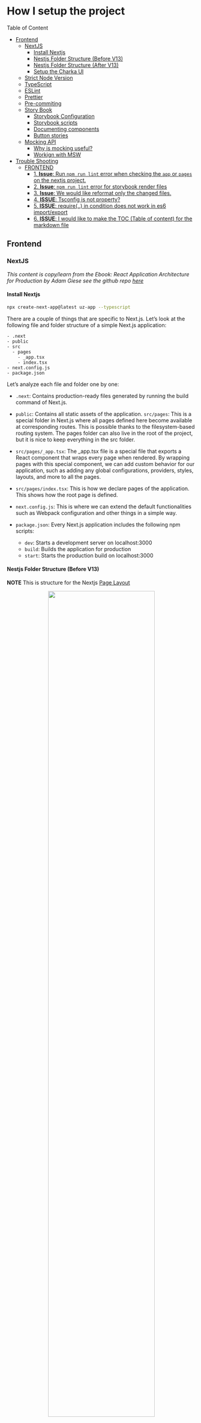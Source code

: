 # How I setup the project

Table of Content

<!-- toc -->

- [Frontend](#frontend)
  * [NextJS](#nextjs)
    + [Install Nextjs](#install-nextjs)
    + [Nestjs Folder Structure (Before V13)](#nestjs-folder-structure-before-v13)
    + [Nestjs Folder Structure (After V13)](#nestjs-folder-structure-after-v13)
    + [Setup the Charka UI](#setup-the-charka-ui)
  * [Strict Node Version](#strict-node-version)
  * [TypeScript](#typescript)
  * [ESLint](#eslint)
  * [Prettier](#prettier)
  * [Pre-commiting](#pre-commiting)
  * [Story Book](#story-book)
    + [Storybook Configuration](#storybook-configuration)
    + [Storybook scripts](#storybook-scripts)
    + [Documenting components](#documenting-components)
    + [Button stories](#button-stories)
  * [Mocking API](#mocking-api)
    + [Why is mocking useful?](#why-is-mocking-useful)
    + [Workign with MSW](#workign-with-msw)
- [Trouble Shooting](#trouble-shooting)
  * [FRONTEND](#frontend)
    + [1. **Issue**: Run `npm run lint` error when checking the `app` or `pages` on the nextjs project.](#1--issue-run-npm-run-lint-error-when-checking-the-app-or-pages-on-the-nextjs-project)
    + [2. **Issue**: `npm run lint` error for storybook render files](#2-issue-npm-run-lint-error-for-storybook-render-files)
    + [3. **Issue**: We would like reformat only the changed files.](#3-issue-we-would-like-reformat-only-the-changed-files)
    + [4. **ISSUE**: Tsconfig is not property?](#4-issue-tsconfig-is-not-property)
    + [5. **ISSUE**: require(..) in condition does not work in es6 import/export](#5-issue-require-in-condition-does-not-work-in-es6-importexport)
    + [6. **ISSUE**: I would like to make the TOC (Table of content) for the markdown file](#6-issue-i-would-like-to-make-the-toc-table-of-content-for-the-markdown-file)

<!-- tocstop -->

## Frontend

### NextJS
*This content is copy/learn from the Ebook: React Application Architecture for Production by Adam Giese see the github repo [here](https://github.com/PacktPublishing/React-Application-Architecture-for-Production/tree/main)*

#### Install Nextjs

```sh
npx create-next-app@latest uz-app --typescript
```

There are a couple of things that are specific to Next.js. Let’s look at the following file and folder structure of a simple Next.js application:

```
- .next
- public
- src
  - pages
    - _app.tsx
    - index.tsx
- next.config.js
- package.json
```

Let’s analyze each file and folder one by one:

- `.next`: Contains production-ready files generated by running the build command of Next.js.

- `public`: Contains all static assets of the application.
`src/pages`: This is a special folder in Next.js where all pages defined here become available at corresponding routes. This is possible thanks to the filesystem-based routing system. The pages folder can also live in the root of the project, but it is nice to keep everything in the src folder.

- `src/pages/_app.tsx`: The _app.tsx file is a special file that exports a React component that wraps every page when rendered. By wrapping pages with this special component, we can add custom behavior for our application, such as adding any global configurations, providers, styles, layouts, and more to all the pages.

- `src/pages/index.tsx`: This is how we declare pages of the application. This shows how the root page is defined. 

- `next.config.js`: This is where we can extend the default functionalities such as Webpack configuration and other things in a simple way.

- `package.json`: Every Next.js application includes the following npm scripts:
    - `dev`: Starts a development server on localhost:3000
    - `build`: Builds the application for production
    - `start`: Starts the production build on localhost:3000


#### Nestjs Folder Structure (Before V13)

**NOTE** This is structure for the Nextjs [Page Layout](https://nextjs.org/docs/pages/building-your-application/routing/pages-and-layouts)


<p align="center">
  <kbd>
      <img width="75%" style="border-color:blue;" src="./doc-assets/nextjs-folder-structure.png" />
  </kbd>
</p>

As we already mentioned, React is very flexible when it comes to project structure.

Some of the benefits of having a good project structure are as follows:

- Separation of concerns
- Easier refactors
- Better reasoning about the code base
- Easier for larger teams to work on the code base simultaneously

Let’s see what the feature-based project structure looks like.

NOTE

We will focus on the src folder only since, from now on, most of the code base lives there.

Here is the structure of our src folder:


```
- components // (1)
- config // (2)
- features // (3)
- layouts // (4)
- lib // (5)
- pages // (6)
- providers // (7)
- stores // (8)
- testing // (9)
- types // (10)
- utils // (11)
```
Let’s analyze each of the folders, one by one:

- `components`: Contains all shared components that are used across the entire application.
- `config`: Contains the application configuration files.
- `features`: Contains all the feature-based modules. We will analyze this one in more detail in the following section.
- `layouts`: Contains different layouts for the pages.
- `lib`: Contains configurations for different libraries that are used in our application.
- `pages`: Contains the pages of our application. This is where Next.js will look for pages in the filesystem-based routing.
- `providers`: Contains all application providers. For example, if our application uses many different providers for styling, state, and so on, we can combine them here and export a single application provider with which we can wrap our _app.tsx to make all the providers available on all the pages.
- `stores`: Contains all global state stores that are used in the application.
- `testing`: Contains test-related mocks, helpers, utilities, and configurations.
- `types`: Contains base TypeScript type definitions that are used across the application.
- `utils`: Contains all shared utility functions.

There is nothing wrong with grouping files in folders based on their types. However, once the application starts to grow, it becomes more difficult to reason about and maintain the code base because there are too many files of a single type.

**Features**

To scale the application in the easiest and most maintainable way, we want to keep most of the application code inside the features folder, which should contain different feature-based things. Every feature folder should contain domain-specific code for a given feature. This will allow us to keep functionalities scoped to a feature and not mix its declarations with the shared things. This is much easier to maintain than a flat folder structure with many files.

Let’s look at one of our feature folders, which has the following structure:

```
- api // (1)
- components // (2)
- types // (3)
- index.ts // (4)
```


- `api`: Contains the API request declarations and API hooks related to a specific feature. This makes our API layer and the UI layer separate and reusable.

- `components`: Contains all components that are scoped to a specific feature.

- `types`: This contains the TypeScript type definitions for a specific feature.

- `index.ts`: This is the entry point of every feature. It behaves as the public API of the feature, and it should only export things that should be public for other parts of the application.

**Import the Feature Module**
One more thing we can configure is enforcing developers to import features code via the index.ts file, like so:


```js
import {JobsList} from '@/features/jobs'
```
We shouldn’t do this:
```js
import {JobsList} from '@/features/jobs/components/jobs-
  list'
```
This will give us a better picture of which dependency is used where and where it comes from. Also, if the feature gets refactored, it doesn’t have to impact any external parts of the application where that component is used.

We can constrain our code by having the following ESLint rule in the .eslintrc.js file:

```js
rules: {
    'no-restricted-imports': [
      'error',
      {
        patterns: ['@/features/*/*'],
      },
    ],
    'import/no-cycle': 'error',
      … rest of the eslint rules
}
```

The `no-restricted-imports` rule will add constraints to imports from other features by erroring if any violations in the preceding pattern are detected.

Things from a feature can only be consumed if they’re exported from the index.ts file of that feature. This will force us to explicitly make something in a feature publicly available.

If we decide to use features this way, we should also include the `import/no-cycle` rule to prevent cyclic dependencies where Feature A imports things from Feature B and vice versa. If this happens, that means something with the application design is wrong and it needs to be restructured.

#### Nestjs Folder Structure (After V13)

From Nextjs v13, they provide the `app router`, see more detail [here](https://nextjs.org/docs/app/building-your-application/routing#the-app-router). Basically, we use `app` folder for routing instead of the `pages` folder.

We have to look the  [Project Organization and File Colocation](https://nextjs.org/docs/app/building-your-application/routing/colocation)


#### Setup the Charka UI
From the [documentation](https://chakra-ui.com/getting-started), we can see that we need to install the following dependencies:

```sh
npm i @chakra-ui/react @emotion/react @emotion/styled framer-motion
```

For the nextjs we need to have a look on [the particular document](https://chakra-ui.com/getting-started/nextjs-guide) too.

### Strict Node Version
We want to make sure that everyone on the team uses the same Node version. This will prevent any potential issues that might occur due to different Node versions.

We can do this by adding the following to the package.json file:
```json
"engines": {
  "node": ">=16.0.0",
  "npm": ">=8.0.0"
}
```

We could add the strict node version by `.npmrc` file:
```sh
# .npmrc
engine-strict=true
```

We could also use the .nvmrc file to specify the Node version. However, this is not recommended since it is not supported by all package managers.

```sh
echo "v16.0.0" > .nvmrc
nvm use
```


### TypeScript

Our project already has TypeScript configured. The TypeScript configuration is defined in the tsconfig.json file at the root of the project. It allows us to configure how strict we want it to be based on our needs:


```json
{
  "compilerOptions": {
    "target": "es5",
    "lib": ["dom", "dom.iterable", "esnext"],
    "allowJs": true,
    "skipLibCheck": true,
    "strict": true,
    "forceConsistentCasingInFileNames": true,
    "noEmit": true,
    "esModuleInterop": true,
    "module": "esnext",
    "moduleResolution": "Node",
    "resolveJsonModule": true,
    "isolatedModules": true,
    "jsx": "preserve",
    "incremental": true,
    "baseUrl": ".",
    "paths": {
      "@/*": ["./src/*"]
    }
  },
  "include": ["next-env.d.ts", "src"],
  "exclude": ["node_modules"]
}
```

Here’s what each line means:

- `"target": "es5"`: This specifies the version of JavaScript that the TypeScript code will be compiled to. In this case, it is set to es5, which is an older version of JavaScript that is widely supported by browsers.
- `"lib": ["dom", "dom.iterable", "esnext"]`: This specifies the library files that will be included in the compilation. In this case, it includes the dom and dom.iterable libraries for working with the Document Object Model (DOM) and the esnext library for using newer JavaScript features.
- `"allowJs": true`: This allows JavaScript files to be included in the compilation.
- `"skipLibCheck": true`: This skips type checking of declaration files.
- `"strict": true`: This enables all strict type checking options.
- `"forceConsistentCasingInFileNames": true`: This ensures that the casing of file names is consistent.
- `"noEmit": true`: This prevents the compiler from emitting any output files.
- `"esModuleInterop": true`: This enables interoperability between CommonJS and ES Modules via the creation of namespace objects for all imports.
- `"module": "esnext"`: This specifies the module code generation. In this case, it is set to esnext, which means that the latest module syntax will be used.
- `"moduleResolution": "bundler"`: This specifies how module imports are resolved. In this case, it is set to bundler, which means that a bundler like webpack or rollup will be used to resolve modules.
- `"resolveJsonModule": true`: This allows importing JSON files as modules.
- `"isolatedModules": true`: This ensures that each file can be transpiled independently without relying on type information from other files.
- `"jsx": "preserve"`: This specifies how JSX syntax should be handled. In this case, it is set to preserve, which means that JSX syntax will be preserved in the output and not transformed.
- `"incremental": true`: This enables incremental compilation by reusing information from previous compilations to speed up subsequent builds.

There is a thing that was also provided:

```json
"baseUrl": ".",
"paths": {
    "@/*": ["./src/*"]
}
```
This will tell the TypeScript compiler that anything imported via @/* will refer to the src folder.

Previously, we had to perform messy imports, like so:

```js
import { Component } from '../../../components/component'
```

Now, we can import components like so:


```js
import { Component } from '@/components/component'
```
No matter how many nested levels we have, we can always import with absolute paths, and we will not be required to change our import statement should we decide to move the consumer file somewhere else.

### ESLint
Linting is a process where linters analyze source code and detect any potential issues in the code base.

We will be using ESLint, which is the most popular linting tool for JavaScript. It can be configured with different plugins and rules to adapt the linter to our application’s needs.

The ESLint configuration is defined in the `.eslintrc.js` file at the root of the project. We can add different rules, extend them with different plugins, and override which files to apply the rules to so that they suit our application’s needs.

Sometimes, we don’t want to lint every folder and file, so we can tell ESLint to ignore folders and files by defining them in the `.eslintignore` file.

ESLint has great integration with editors and IDEs so that we can see any potential issues in the file while we are coding.

To run our linter, we have defined the linting script in `package.json`:


```json
"lint": "eslint --ext .ts,.tsx ./src",
```

By running npm run lint, we will lint every .ts and .tsx file in the src directory, and the linter will notify us about any potential issues.

### Prettier
Prettier is a great tool for formatting code. It enforces a consistent coding style across the entire code base. By utilizing the “format on save” feature in our IDE, we can automatically format the code based on the configuration provided in the .prettierrc file. It will also give us good feedback when something is wrong with the code. If it doesn’t auto-format, something is wrong with the code and it needs to be fixed.

Prettier comes with a default configuration out of the box. We can override this by creating the `.prettierrc` file and modifying the configuration.

Just as with ESLint, sometimes, there are files we do not want to auto-format. We can tell Prettier to ignore files and folders by adding them to the `.prettierignore` file.

To run Prettier, we have defined a couple of scripts in `package.json`:


```json
"prettier": "prettier \"**/*.+(json|ts|tsx)\"",
"format:check": "npm run prettier -- --check",
"format:fix": "npm run prettier -- --write",
```

As we can see, we can run `npm run format:check` to just check the formatting without trying to fix it. If we want to fix it, then we can run `npm run format:fix`, which will modify the files that need to be fixed.

### Pre-commiting
Having static code analysis tools such as TypeScript, ESLint, and Prettier is great; we have configured them and can run individual scripts whenever we make some changes to ensure everything is in the best order.

However, there are some drawbacks. Developers can forget to run all checks before committing to the repo, which can still bring problematic and inconsistent code to production.

Fortunately, there is a solution that can fix this problem: whenever we try to commit to the repository, we want to run all checks in an automated way.

<p align="center">
  <kbd>
      <img width="75%" style="border-color:blue;" src="./doc-assets/pre-commit-checking-diagram.png" />
  </kbd>
</p>

Whenever we attempt to commit to the repository, the git pre-commit hook will run and execute the scripts that will do the checking. If all the checks pass, the changes will be committed to the repository; otherwise, we will have to fix the issues and try again.

To enable this flow, we will use `husky` and `lint-staged`:

`husky` is a tool that allows us to run git hooks. We want to run the pre-commit hook to run the checks before committing our changes.

`lint-staged` is a tool that allows us to run those checks only on files that are in the staging area of Git. This improves the speed of code checking since doing that on the entire code base might be too slow.

We already have these tools installed and configured, but if we didn’t, they could be installed using the following command:


```sh
npm install –-save-dev husky lint-staged
```
Then, we would need to enable Git hooks:


```sh
npx husky install
```
Then, we would need to create the pre-commit hook:


```sh
npx husky add .husky/pre-commit "npx lint-staged"
```

The Husky pre-commit hook will run lint-staged. Then, we would need to define what commands lint-staged should run inside the lint-staged.config.js file:


```js
module.exports = {
  '*.{ts,tsx}': [
    'npm run lint',
    "bash -c 'npm run types:check'",
    'npm run format:check',
  ],
};
```
If we try to commit code that contains any violations, it will fail and stop us from committing the changes.

⚠️ Run `husky` for the nested folder
- see the tip [here](https://stackoverflow.com/questions/53869155/how-to-run-husky-pre-commit-in-child-directory-only) or more detail at [here](https://scottsauber.com/2021/06/01/using-husky-git-hooks-and-lint-staged-with-nested-folders/)

**Use case**
my frontend folder: `/frontend/uz-app`

```json
# at /frontend/uz-app/package.json
{
  "scripts": {
      // other scripts omitted 
      "prepare": "(cd ../../ && husky install ./frontend/uz-app/.husky && touch ./frontend/uz-app/.husky/pre-commit)"
   }
}
```

At the `./husky/pre-commit` file, add the following content:
```sh
#!/bin/sh
. "$(dirname "$0")/_/husky.sh"
cd ./frontend/uz-app && npx lint-staged 
```

Then add the permission
```sh
chmod +x .husky/pre-commit
```


### Story Book
Storybook is a tool that allows us to develop and test UI components in isolation. We can think of it as a tool for making catalogs of all the components we have. It is great for documenting components. A couple of benefits of using Storybook include the following:

Storybook allows developing components in isolation without the need to reproduce the exact state of the application, allowing developers to focus on the things they are building

Storybook serves as a catalog of UI components allowing all stakeholders to try out the components without using them in the application
Storybook is configured by using the following command:

```sh
npx storybook init
```
This command will install all required dependencies and set up the configuration that resides in the .storybook folder at the root of the project.

#### Storybook Configuration
We already have Storybook installed, so let’s look at the configuration, which has two files.

The first file contains the main configuration, which controls how the Storybook server behaves and how it processes our stories. It lives in `.storybook/main.js`:


```js
const path = require('path');
const TsconfigPathsPlugin = require('tsconfig-paths-webpack-plugin');
module.exports = {
  stories: ['../src/**/*.stories.tsx'],
  addons: [
    '@storybook/addon-links',
    '@storybook/addon-essentials',
    '@storybook/addon-interactions',
    '@chakra-ui/storybook-addon',
  ],
  features: {
    emotionAlias: false,
  },
  framework: '@storybook/react',
  core: {
    builder: '@storybook/builder-webpack5',
  },
  webpackFinal: async (config) => {
    config.resolve.plugins = config.resolve.plugins || [];
    config.resolve.plugins.push(
      new TsconfigPathsPlugin({
        configFile: path.resolve(
          __dirname,
          '../tsconfig.json'
        ),
      })
    );
    return config;
  },
};
```
The main configuration contains the following properties:

- `stories`: An array of globs that indicates the locations of our stories.
- `addons`: A list of add-ons used to enhance the default behavior of Storybook.
- `features`: Enables Storybook’s additional features.
- `framework`: Framework-specific configurations.
- `core`: Internal feature configuration.
- `webpackFinal`: Configuration for extending default webpack configuration. We are enabling absolute imports by telling Storybook to use paths from the tsconfig.json file.

The second configuration file controls how the stories are rendered in the UI. This configuration lives in `.storybook/preview.js`:


```js
import { theme } from '../src/config/theme';
export const parameters = {
  actions: { argTypesRegex: '^on[A-Z].*' },
  controls: {
    matchers: {
      color: /(background|color)$/i,
      date: /Date$/,
    },
  },
  controls: { expanded: true },
  chakra: {
    theme,
  },
};
```
Notice how we are passing the theme to the chakra property in parameters. This will enable Chakra theming to be applied to our components in Storybook.

We can optionally export decorators, which will wrap all the stories. It is useful if the components rely on some providers that we want to have available in all stories.

#### Storybook scripts
Our Storybook setup has two npm scripts:

*Running Storybook in development*
To start the development server, we can execute the following command:


`npm run storybook`
The command will open Storybook at http://localhost:6006/.

Building Storybook for production
We can also generate and deploy the stories to be visible without running the development server. To build the stories, we can execute the following command:


`npm run storybook:build`
Generated files can then be found in the storybook-static folder, and they can be deployed anywhere.

Now that we have familiarized ourselves with the setup, it’s time to write the stories for the components.

#### Documenting components
If we recall from the previous section, the configuration in .storybook/main.js has the stories property as follows:


`stories: ['../src/**/*.stories.tsx']`
This means that any file in the src folder that ends with .stories.tsx should be picked by Storybook and treated as a story. With that said, we will co-locate stories next to the components, so the structure for every component will look something like this:


```
components
  my-component
    my-component.stories.tsx
    my-component.tsx
    index.ts
```
We will create our stories based on Component Story Format (CSF), an open standard for writing component examples.

But first, what is a story? According to the CSF standard, a story should represent a single source of truth for a component. We can think of a story as a user story where a component is presented in the corresponding state.

CSF requires the following:

Default exports should define metadata about a component, including the component itself, the component’s name, decorators, and parameters
Named exports should define all stories
Let’s now create the stories for the components.
#### Button stories
To create stories for the Button component, we need to create an src/components/button/button.stories.tsx file.

Then, we can start by adding the required imports:


```js
import { PlusSquareIcon } from '@chakra-ui/icons';
import { Meta, StoryFn } from '@storybook/react';
import { Button, ButtonProps } from './button';
```
Then, we create the meta configuration object:


```js
const meta: Meta = {
  title: 'Components/Button',
  component: Button,
};
export default meta;
```
Notice that we are exporting it as a default export. This is what Storybook requires, according to CSF.

Since we can have multiple stories, we must create a story template:


```js
const Template: StoryFn<ButtonProps> = (props) => (
  <Button {...props} />
);
```
And then we can export the first story:


```js
export const Default = Template.bind({});
Default.args = {
  children: 'Click Me',
};
```
We can pass any props we need to the args object attached to the story, which will be reflected in our stories in Storybook.

We can do the same thing for another story where we want to have a version of Button that has an icon:

```js
export const WithIcon = Template.bind({});
WithIcon.args = {
  children: 'Click Me',
  icon: <PlusSquareIcon />,
};
```
To see the story, let’s execute the following command:


```sh
npm run storybook
```

<p align="center">
  <kbd>
      <img width="75%" style="border-color:blue;" src="./doc-assets/storybook.png" />
  </kbd>
</p>

### Mocking API

#### Why is mocking useful?
Mocking is the process of simulating parts of the system, meaning they are not production-ready but fake versions that are useful for development and testing.

You may ask yourself, Why do we want to bother with setting a mocked API? There are several benefits of having the API mocked:

- `Independence of external services during development`: A web application usually consists of many different parts such as the frontend, the backend, external third-party APIs, and so on. When developing our frontends, we want to be as autonomous as possible without getting blocked by some parts of the system that are not functional. If the API of our application is broken or unfinished, we should still be able to proceed with developing the frontend part of the application.

- `Good for quick prototyping`: Mocked endpoints allow us to prototype the application quicker since they don't require any additional setup such as the backend server, database, and so on. Very useful for building proofs of concept (POCs) and minimum viable product (MVP) applications.

- `Offline development`: Having mocked API endpoints allows us to develop our application without an internet connection.

- `Testing`: We do not want to hit our real services while testing our frontends. That’s where mocked APIs become useful. We can build and test the entire functionality as if we were building it against a real API and then switch to the real one when in production.

For testing our API endpoints, we will use the Mock Service Worker (MSW) library, a great tool that allows us to mock endpoints in a very elegant way.

#### Working with MSW

```mermaid
sequenceDiagram
    participant Browser
    participant Service Worker
    participant MSW
    Browser->>Service Worker: 1. Request
    Service Worker->>MSW: 2. Request clone
    MSW->>MSW: 3. Match against mocks
    MSW->>Service Worker: Mocked Response
    Service Worker->>Browser: responseWith(mockedResponse)
```

**Init & Setup MSW**
```sh
npx msw init public/ --save
npm install msw @mswjs/data msw-devtools --save-dev
```

Set more setup information at [here](https://mswjs.io/docs/getting-started/mocks)

At `src/testing/mocks/browser.ts`
```js
import { setupWorker } from 'msw';
import { handlers } from './handlers';
export const worker = setupWorker(...handlers);
```

At `src/testing/mocks/server.ts`
```js
import { setupServer } from 'msw/node';
import { handlers } from './handlers';
export const server = setupServer(...handlers);
```

At `src/testing/mocks/initialize.ts`:
```js
import { IS_SERVER } from '@/config/constants';
const initializeMocks = () => {
  if (IS_SERVER) {
    const { server } = require('./server');
    server.listen();
  } else {
    const { worker } = require('./browser');
    worker.start();
  }
};
initializeMocks();
```

Integrate Mock at `src/lib/msw.tsx`:
```js
import { MSWDevTools } from 'msw-devtools';
import { ReactNode } from 'react';
import { IS_DEVELOPMENT } from '@/config/constants';
import { db, handlers } from '@/testing/mocks';
export type MSWWrapperProps = {
  children: ReactNode;
};
require('@/testing/mocks/initialize');
export const MSWWrapper = ({
  children,
}: MSWWrapperProps) => {
  return (
    <>
      {IS_DEVELOPMENT && (
        <MSWDevTools db={db} handlers={handlers} />
      )}
      {children}
    </>
  );
};
```

Link to Nextjs App at `src/pages/_app.tsx`:
```js
import dynamic from 'next/dynamic';
import { API_MOCKING } from '@/config/constants';
import { MSWWrapperProps } from '@/lib/msw';

// ...
const MSWWrapper = dynamic<MSWWrapperProps>(() =>
  import('@/lib/msw').then(({ MSWWrapper }) => MSWWrapper)
);


// ...
return (
    <AppProvider>
      {API_MOCKING ? (
        <MSWWrapper>{pageContent}</MSWWrapper>
      ) : (
        pageContent
      )}
    </AppProvider>
  );

```

Try with first handler `src/testing/mocks/handlers/index.ts`:
```js
import { rest } from 'msw';
import { API_URL } from '@/config/constants';
export const handlers = [
  rest.get(`${API_URL}/healthcheck`, (req, res, ctx) => {
    return res(
      ctx.status(200),
      ctx.json({ healthy: true })
    );
  }),
];
```

Config memory db at `src/testing/mocks/db.ts`:
It will support db operator like `db.job.{findFirst|findMany|create|update|delete}`
```js
import { factory, primaryKey } from '@mswjs/data';
import { uid } from '@/utils/uid';
const models = {
  user: {
    id: primaryKey(uid),
    createdAt: Date.now,
    email: String,
    password: String,
    organizationId: String,
  },
  organization: {
    id: primaryKey(uid),
    createdAt: Date.now,
    adminId: String,
    name: String,
    email: String,
    phone: String,
    info: String,
  },
  job: {
    id: primaryKey(uid),
    createdAt: Date.now,
    organizationId: String,
    position: String,
    info: String,
    location: String,
    department: String,
  },
};
export const db = factory(models);
```

Populate data to db from test_data file at `src/testing/mocks/seed-db.ts`:
```js
import { db } from './db';
import { testData } from '../test-data';
export const seedDb = () => {
  const userCount = db.user.count();
  if (userCount > 0) return;
  testData.users.forEach((user) => db.user.create(user));
  testData.organizations.forEach((organization) =>
    db.organization.create(organization)
  );
  testData.jobs.forEach((job) => db.job.create(job));
};
```

and init the db at `src/testing/mocks/initialize.ts`:
```js
import { IS_SERVER } from '@/config/constants';
import { seedDb } from './seed-db';
const initializeMocks = () => {
  if (IS_SERVER) {
    const { server } = require('./server');
    server.listen();
  } else {
    const { worker } = require('./browser');
    worker.start();
  }
  seedDb();
};
initializeMocks();
```

After setup and run project with `npm run dev` we have
<p align="center">
  <kbd>
      <img width="75%" style="border-color:blue;" src="./doc-assets/mock_dev-tool.png" />
  </kbd>
</p>
<p align="center">
  <kbd>
      <img width="75%" style="border-color:blue;" src="./doc-assets/mock_dev-tool_api.png" />
  </kbd>
</p>
<p align="center">
  <kbd>
      <img width="75%" style="border-color:blue;" src="./doc-assets/mock_dev-tool_data.png" />
  </kbd>
</p>

### API Client with Axios and @tanstack/react-query

```sh
npm install axios @tanstack/react-query@4 @tanstack/react-query-devtools@4 --save  
```

Config rest client api on `src/lib/api-client.ts`:
```js
import Axios from 'axios';
import { API_URL } from '@/config/constants';
export const apiClient = Axios.create({
  baseURL: API_URL,
  headers: {
    'Content-Type': 'application/json',
  },
});
apiClient.interceptors.response.use(
  (response) => {
    return response.data;
  },
  (error) => {
    const message =
      error.response?.data?.message || error.message;
    console.error(message);
    return Promise.reject(error);
  }
);
```

To use the `react-query` we need to config the `react-query -client` on `src/lib/react-query.ts` and support `react-query-provider` to use `useQuery` correctly.


Config `queryClient` on `src/lib/react-query.ts`:
```js
import { QueryClient } from '@tanstack/react-query';
export const queryClient = new QueryClient({
  defaultOptions: {
    queries: {
      retry: false,
      refetchOnWindowFocus: false,
      useErrorBoundary: true,
    },
  },
});
```

Using the `QueryClientProvider` at `src/providers/app.tsx`:
```js

import {
  ChakraProvider,
  GlobalStyle,
} from '@chakra-ui/react';
import { QueryClientProvider } from '@tanstack/
  react-query';
import { ReactQueryDevtools } from '@tanstack/
  react-query-devtools';
import { ReactNode } from 'react';
import { ErrorBoundary } from 'react-error-boundary';
import { theme } from '@/config/theme';
import { queryClient } from '@/lib/react-query';
type AppProviderProps = {
  children: ReactNode;
};
export const AppProvider = ({
  children,
}: AppProviderProps) => {
  return (
    <ChakraProvider theme={theme}>
      <ErrorBoundary
        fallback={<div>Something went wrong!</div>}
        onError={console.error}
      >
        <GlobalStyle />
        <QueryClientProvider client={queryClient}>
          <ReactQueryDevtools initialIsOpen={false} />
          {children}
        </QueryClientProvider>
      </ErrorBoundary>
    </ChakraProvider>
  );
};

```

Example to use `react-query` to implement the `GET /jobs` API:

```js
import { useQuery } from '@tanstack/react-query';
import { apiClient } from '@/lib/api-client';
import { Job } from '../types';
type GetJobsOptions = {
  params: {
    organizationId: string | undefined;
  };
};
export const getJobs = ({
  params,
}: GetJobsOptions): Promise<Job[]> => {
  return apiClient.get('/jobs', {
    params,
  });
};
export const useJobs = ({ params }: GetJobsOptions) => {
  const { data, isFetching, isFetched } = useQuery({
    queryKey: ['jobs', params],
    queryFn: () => getJobs({ params }),
    enabled: !!params.organizationId,
    initialData: [],
  });
  return {
    data,
    isLoading: isFetching && !isFetched,
  };
};
```

And the UI provide the devtool likes pictures as below
<p align="center">
  <kbd>
      <img width="75%" style="border-color:blue;" src="./doc-assets/react-query_devtool.png" />
  </kbd>
</p>
<p align="center">
  <kbd>
      <img width="75%" style="border-color:blue;" src="./doc-assets/react-query_devtool_detail.png" />
  </kbd>
</p>


## Trouble Shooting
### FRONTEND
#### 1.  **Issue**: Run `npm run lint` error when checking the `app` or `pages` on the nextjs project.

Resolve: default use `next lint`, we should use `eslint` instead

#### 2. **Issue**: `npm run lint` error for storybook render files
```
(node:92683) ExperimentalWarning: The ESM module loader is experimental.
internal/modules/run_main.js:54
    internalBinding('errors').triggerUncaughtException(
                              ^

Error [ERR_UNSUPPORTED_ESM_URL_SCHEME]: Only file and data URLs are supported by the default ESM loader
    at Loader.defaultResolve [as _resolve] (internal/modules/esm/resolve.js:727:11)
    at Loader.resolve (internal/modules/esm/loader.js:97:40)
    at Loader.getModuleJob (internal/modules/esm/loader.js:243:28)
    at ModuleWrap.<anonymous> (internal/modules/esm/module_job.js:46:40)
    at link (internal/modules/esm/module_job.js:45:36) {
  code: 'ERR_UNSUPPORTED_ESM_URL_SCHEME'
```
Resolve: Add the ignore pattern to the `.eslintignore` file

#### 3. **Issue**: We would like reformat only the changed files.
So we would like to run the command as below:
```sh
npx prettier --write $(git diff --staged --name-only | grep  -E "\.js|\.ts" | xargs) 
```
But we got the error:
```
[error] No files matching the pattern were found: "frontend/uz-app/package.json".
[error] No files matching the pattern were found: "frontend/uz-app/src/providers/app.tsx".
```

Resolve: The reason is that the `git diff` command need to return the relative path, so we need to add the `--relative` option to the `git diff` command:
```sh
prettier --write $(git diff --staged --name-only --relative | grep  -E "\.js|\.ts|\.css|\.scss|\.sass" | xargs)
```

The command `git diff --staged --name-only --relative | grep  -E "\.js|\.ts|\.css|\.scss|\.sass" | xargs` is a combination of several commands that are used to perform a specific task. Here’s what each part of the command does:

- `git diff --staged --name-only --relative`: This part of the command uses the git diff command to show the differences between the staged changes and the current state of the repository. The `--staged` flag specifies that only staged changes should be shown, while the `--name-only` flag specifies that only the names of changed files should be displayed. The `--relative` flag makes the output relative to the current directory.

- `grep -E "\.js|\.ts|\.css|\.scss|\.sass"`: This part of the command uses the grep command to filter the output of the previous command. The `-E` flag specifies that extended regular expressions should be used, and the regular expression `"\.js|\.ts|\.css|\.scss|\.sass"` matches any file name that ends with `.js`, `.ts`, `.css`, `.scss`, or `.sass`.

- `xargs`: This part of the command uses the `xargs` command to take the output of the previous command and pass it as arguments to another command. In this case, no other command is specified, so xargs will simply print out the arguments it receives.

In summary, this command shows the names JavaScript, TypeScript, CSS, SCSS, and SASS files that have been staged for commit in a Git repository.

#### 4. **ISSUE**: Tsconfig is not property?
Resolve: `npx tsc --traceResolution` to see the error 

The command `npx tsc --traceResolution` is used to run the TypeScript compiler (`tsc`) with the `--traceResolution` flag. The `npx` command is used to execute a command from a package that is not installed globally, in this case, the TypeScript compiler.

The `--traceResolution` flag is used to provide detailed information about how the TypeScript compiler resolves module imports. When this flag is used, the compiler will output information about each module import it encounters, including the file path of the imported module and any relevant configuration options that were used to resolve the import.

This can be useful for debugging issues with module resolution, such as when a module cannot be found or when the wrong version of a module is being imported. By using the `--traceResolution` flag, you can see exactly how the compiler is resolving each import and identify any issues that may be causing problems.

#### 5. **ISSUE**: require(..) in condition does not work in es6 import/export
```js
 const { server } = require('./server');
    server.listen();
```

Resolve: using `import('lib').then()` instead
```js
    import ('./server').then(({server}) => {
        server.listen();
    });
```

#### 6. **ISSUE**: I would like to make the TOC (Table of content) for the markdown file

Resolve: using the `markdown-toc` package
```sh
npm install markdown-toc --save-dev
markdown-toc --help
```

For example, incase you would like to make the TOC for the `README.md` file, you need to add the following content to the `README.md` file:
```md
< ! - - t o c - - > 
```

Then add the script to the `package.json` file
```json
"scripts": {
    "toc": "markdown-toc -i README.md"
}
```

Then run the command `npm run toc` to generate the TOC for the `README.md` file.

